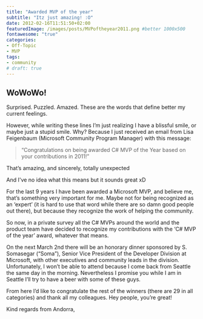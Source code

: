 ```yaml
---
title: "Awarded MVP of the year"
subtitle: "Itz just amazing! :O"
date: 2012-02-16T11:51:50+02:00
featuredImage: /images/posts/MVPoftheyear2011.png #better 1000x500
fontawesome: "true"
categories: 
- Off-Topic
- MVP
tags:
- community
# draft: true
---
```


## WoWoWo!

Surprised. Puzzled. Amazed. These are the words that define better my current feelings.

However, while writing these lines I’m just realizing I have a blissful smile, or maybe just a stupid smile. Why? Because I just received an email from Lisa Feigenbaum (Microsoft Community Program Manager) with this message:

> “Congratulations on being awarded C# MVP of the Year based on your contributions in 2011!”

That’s amazing, and sincerely, totally unexpected

And I've no idea what this means but it sounds great xD

For the last 9 years I have been awarded a Microsoft MVP, and believe me, that’s something very important for me. Maybe not for being recognized as an ‘expert’ (it is hard to use that word while there are so damn good people out there), but because they recognize the work of helping the community.

So now, in a private survey all the C# MVPs around the world and the product team have decided to recognize my contributions with the ‘C# MVP of the year’ award, whatever that means.

On the next March 2nd there will be an honorary dinner sponsored by S. Somasegar (“Soma”), Senior Vice President of the Developer Division at Microsoft, with other executives and community leads in the division. Unfortunately, I won’t be able to attend because I come back from Seattle the same day in the morning. Nevertheless I promise you while I am in Seattle I’ll try to have a beer with some of these guys.

From here I’d like to congratulate the rest of the winners (there are 29 in all categories) and thank all my colleagues. Hey people, you’re great!

Kind regards from Andorra,